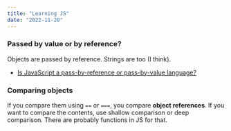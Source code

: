 ```yaml
---
title: "Learning JS"
date: "2022-11-20"
---
```


### Passed by value or by reference?
Objects are passed by reference. Strings are too (I think).
- [Is JavaScript a pass-by-reference or pass-by-value language?](https://stackoverflow.com/questions/518000/)

### Comparing objects
If you compare them using `==` or `===`, you compare **object references**. If you want to compare the contents, use shallow comparison or deep comparison. There are probably functions in JS for that.